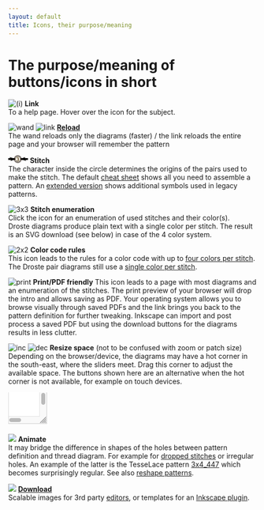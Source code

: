 ```yaml
---
layout: default
title: Icons, their purpose/meaning
---
```


The purpose/meaning of buttons/icons in short
=============================================

![(i)](/GroundForge/images/information-icon.png) **Link**  
To a help page. Hover over the icon for the subject.

![wand](/GroundForge/images/wand.png)
![link](/GroundForge/images/link.png)
**[Reload](Undo)**  
The wand reloads only the diagrams (faster) / 
the link reloads the entire page and your browser will remember the pattern

![](images/toggle-stitch.png) **Stitch**  
The character inside the circle determines the origins 
of the pairs used to make the stitch.
The default [cheat sheet](/GroundForge/images/matrix-template.png) shows all you need to assemble a pattern.
An [extended version](/GroundForge/images/matrix-template-extended.png) 
shows additional symbols used in legacy patterns.

![3x3](/GroundForge/images/swatches.png) **Stitch enumeration**  
Click the icon for an enumeration of used stitches and their color(s).  
Droste diagrams produce plain text with a single color per stitch.
The result is an SVG download (see below) in case of the 4 color system.

![2x2](/GroundForge/images/to-color-rules.png) **Color code rules**  
This icon leads to the rules for a color code with up to [four colors per stitch](color-rules).  
The Droste pair diagrams still use a [single color per stitch](Color-Code).

![print](/GroundForge/images/print.png) **Print/PDF friendly**
This icon leads to a page with most diagrams and an enumeration of the stitches. 
The print preview of your browser will drop the intro and allows saving as PDF.
Your operating system allows you to browse visually through saved PDFs
and the link brings you back to the pattern definition for further tweaking.
Inkscape can import and post process a saved PDF
but using the download buttons for the diagrams results in less clutter.

![inc](/GroundForge/images/size-inc.jpg)
![dec](/GroundForge/images/size-dec.jpg)
**Resize space** (not to be confused with zoom or  patch size)  
Depending on the browser/device, the diagrams may have a hot corner
in the south-east, where the sliders meet.
Drag this corner to adjust the available space. 
The buttons shown here are an alternative when the hot corner is not available, for example on touch devices. 

![](images/resize.png)

![ ](/GroundForge/images/animate.png) **Animate**  
It may bridge the difference in shapes of the holes between pattern definition and thread diagram. 
For example for [dropped stitches](Replace#drop-stitches) or irregular holes. 
An example of the latter is the TesseLace pattern [3x4_447](/GroundForge/tiles.html?TesseLace=3x4_447&patchWidth=12&patchHeight=12&tile=4-L8,-50F,56-O&shiftColsSW=0&shiftRowsSW=3&shiftColsSE=4&shiftRowsSE=0&)
which becomes surprisingly regular.
See also [reshape patterns](Reshape-Patterns).

![ ](/GroundForge/images/download.jpg) **[Download](Download)**  
Scalable images for 3rd party [editors](Reshape-Patterns#evaluated-editors),
or templates for an [Inkscape plugin](/inkscape-bobbinlace/).
